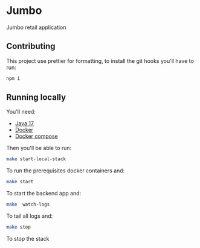 # Jumbo

Jumbo retail application

## Contributing

This project use prettier for formatting, to install the git hooks you'll have to run:

```sh
npm i
```

## Running locally

You'll need:

* [Java 17](https://www.oracle.com/java/technologies/downloads/#java17/)
* [Docker](https://docs.docker.com/get-docker/)
* [Docker compose](https://docs.docker.com/compose/install/)

Then you'll be able to run:

```sh
make start-local-stack
```

To run the prerequisites docker containers and:

```sh
make start
```

To start the backend app and:


```sh
make  watch-logs
```

To tail all logs and:

```sh
make stop
```

To stop the stack